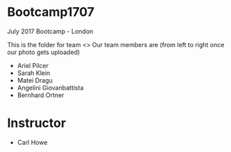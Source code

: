 # Bootcamp1707
July 2017 Bootcamp - London

This is the folder for team <<put team name here>>
Our team members are (from left to right once our photo gets uploaded)

[](photoname.jpg)

* Ariel Pilcer 
* Sarah Klein
* Matei Dragu
* Angelini Giovanbattista
* Bernhard Ortner

# Instructor
* Carl Howe

